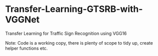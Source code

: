 # Transfer-Learning-GTSRB-with-VGGNet
Transfer Learning for Traffic Sign Recognition using VGG16

Note: Code is a working copy, there is plenty of scope to tidy up, create helper functions etc.
